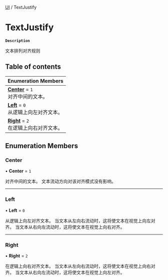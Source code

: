 [UI](../modules/UI.UI.md) / TextJustify

# TextJustify <Badge type="tip" text="Enumeration" /> <Score text="TextJustify" />

**`Description`**

文本排列对齐规则

## Table of contents

| Enumeration Members |
| :-----|
| **[Center](UI.TextJustify.md#center)** = ``1`` <br> 对齐中间的文本。|
| **[Left](UI.TextJustify.md#left)** = ``0`` <br> 从逻辑上向左对齐文本。|
| **[Right](UI.TextJustify.md#right)** = ``2`` <br> 在逻辑上向右对齐文本。|

## Enumeration Members

### Center <Score text="Center" /> 

• **Center** = ``1``

对齐中间的文本。
文本流动方向对该对齐模式没有影响。

___

### Left <Score text="Left" /> 

• **Left** = ``0``

从逻辑上向左对齐文本。
当文本从左向右流动时，这将使文本在视觉上向左对齐。
当文本从右向左流动时，这将使文本在视觉上向右对齐。

___

### Right <Score text="Right" /> 

• **Right** = ``2``

在逻辑上向右对齐文本。
当文本从左向右流动时，这将使文本在视觉上向右对齐。
当文本从右向左流动时，这将使文本在视觉上向左对齐。
